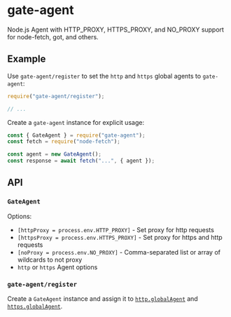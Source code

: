 # gate-agent

Node.js Agent with HTTP_PROXY, HTTPS_PROXY, and NO_PROXY support for node-fetch, got, and others.

## Example

Use `gate-agent/register` to set the `http` and `https` global agents to `gate-agent`:

```js
require("gate-agent/register");

// ...
```

Create a `gate-agent` instance for explicit usage:

```js
const { GateAgent } = require("gate-agent");
const fetch = require("node-fetch");

const agent = new GateAgent();
const response = await fetch("...", { agent });
```

## API

### `GateAgent`

Options:

- `[httpProxy = process.env.HTTP_PROXY]` - Set proxy for http requests
- `[httpsProxy = process.env.HTTPS_PROXY]` - Set proxy for https and http requests
- `[noProxy = process.env.NO_PROXY]` - Comma-separated list or array of wildcards to not proxy
- `http` or `https` Agent options

### `gate-agent/register`

Create a `GateAgent` instance and assign it to [`http.globalAgent`](https://nodejs.org/api/http.html#http_http_globalagent) and [`https.globalAgent`](https://nodejs.org/api/https.html#https_https_globalagent).
